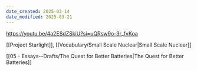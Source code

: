 ```yaml
---
date_created: 2025-03-14
date_modified: 2025-03-21
---
```


https://youtu.be/4a2ESdZSkiU?si=uQRsw9o-3r_fvKoa

[[Project Starlight]], [[Vocabulary/Small Scale Nuclear|Small Scale Nuclear]]

[[05 - Essays--Drafts/The Quest for Better Batteries|The Quest for Better Batteries]]

